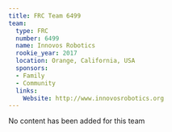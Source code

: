 ```yaml
---
title: FRC Team 6499
team:
  type: FRC
  number: 6499
  name: Innovos Robotics
  rookie_year: 2017
  location: Orange, California, USA
  sponsors:
  - Family
  - Community
  links:
    Website: http://www.innovosrobotics.org
---
```


No content has been added for this team